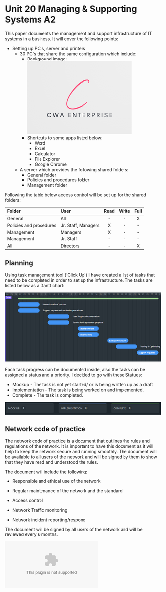# Unit 20 Managing & Supporting Systems A2

This paper documents the management and support infrastructure of IT systems in a business.
It will cover the following points:

- Setting up PC's, server and printers
  - 30 PC's that share the same configuration which include:
    - Background image: ![Bg IMG](Logo.PNG)
    - Shortcuts to some apps listed below:
      - Word
      - Excel
      - Calculator
      - File Explorer
      - Google Chrome
  - A server which provides the following shared folders:
    - General folder
    - Policies and procedures folder
    - Management folder

Following the table below access control will be set up for the shared folders:

| Folder | User | Read | Write | Full |
|:-------|:-----|:-----:|:------:|:----:|
|General|All|-|-|X|
|Policies and procedures|Jr. Staff, Managers|X|-|-|
|Management|Managers|X|-|-|
|Management|Jr. Staff|-|-|-|
|All|Directors|-|-|X|

## Planning

Using task management tool ('Click Up') I have created a list of tasks that need to be completed in order to set up the infrastructure. The tasks are listed below as a Gantt chart:

![Task List](TaskList.PNG)

Each task progress can be documented inside, also the tasks can be assigned a status and a priority.
I decided to go with these Statues:

- Mockup - The task is not yet started/ or is being written up as a draft
- Implementation - The task is being worked on and implemented.
- Complete - The task is completed.

![Statuses](Status.PNG)

## Network code of practice

The network code of practice is a document that outlines the rules and regulations of the network. It is important to have this document as it will help to keep the network secure and running smoothly. The document will be available to all users of the network and will be signed by them to show that they have read and understood the rules.

The document will include the following:

- Responsible and ethical use of the network

- Regular maintenance of the network and the standard

- Access control

- Network Traffic monitoring

- Network incident reporting/respone

The document will be signed by all users of the network and will be reviewed every 6 months.


![Network Code of Practice](CWA_ENTERPRISE_Network_Code_Of_Practice.docx)